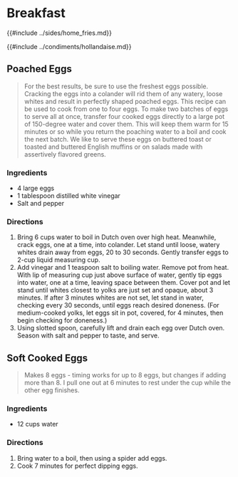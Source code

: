 # Breakfast

{{#include ../sides/home_fries.md}}

{{#include ../condiments/hollandaise.md}}

## Poached Eggs
> For the best results, be sure to use the freshest eggs possible. Cracking the eggs into a colander will rid them of any watery, loose whites and result in perfectly shaped poached eggs. This recipe can be used to cook from one to four eggs. To make two batches of eggs to serve all at once, transfer four cooked eggs directly to a large pot of 150-degree water and cover them. This will keep them warm for 15 minutes or so while you return the poaching water to a boil and cook the next batch. We like to serve these eggs on buttered toast or toasted and buttered English muffins or on salads made with assertively flavored greens.

### Ingredients
* 4	large eggs
* 1	tablespoon distilled white vinegar
* Salt and pepper

### Directions
1. Bring 6 cups water to boil in Dutch oven over high heat. Meanwhile, crack eggs, one at a time, into colander. Let stand until loose, watery whites drain away from eggs, 20 to 30 seconds. Gently transfer eggs to 2-cup liquid measuring cup.
2. Add vinegar and 1 teaspoon salt to boiling water. Remove pot from heat. With lip of measuring cup just above surface of water, gently tip eggs into water, one at a time, leaving space between them. Cover pot and let stand until whites closest to yolks are just set and opaque, about 3 minutes. If after 3 minutes whites are not set, let stand in water, checking every 30 seconds, until eggs reach desired doneness. (For medium-cooked yolks, let eggs sit in pot, covered, for 4 minutes, then begin checking for doneness.)
3. Using slotted spoon, carefully lift and drain each egg over Dutch oven. Season with salt and pepper to taste, and serve.

## Soft Cooked Eggs
> Makes 8 eggs - timing works for up to 8 eggs, but changes if adding more than 8.  I pull one out at 6 minutes to rest under the cup while the other egg finishes.

### Ingredients
* 12 cups water

### Directions
1. Bring water to a boil, then using a spider add eggs.
2. Cook 7 minutes for perfect dipping eggs.
